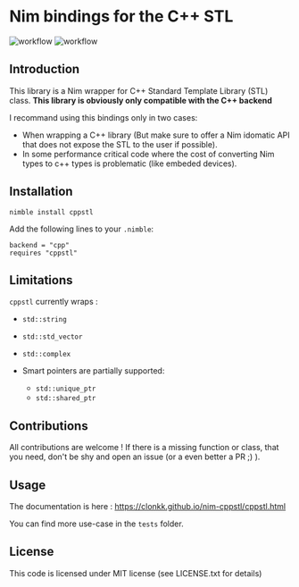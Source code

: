 # Nim bindings for the C++ STL

![workflow](https://github.com/SciNim/nimfftw3/actions/workflows/ci.yml/badge.svg)
![workflow](https://github.com/SciNim/nimfftw3/actions/workflows/docs.yml/badge.svg)

## Introduction

This library is a Nim wrapper for C++ Standard Template Library (STL) class. 
**This library is obviously only compatible with the C++ backend**

I recommand using this bindings only in two cases:
* When wrapping a C++ library (But make sure to offer a Nim idomatic API that does not expose the STL to the user if possible).
* In some performance critical code where the cost of converting Nim types to c++ types is problematic (like embeded devices).


## Installation

``nimble install cppstl``

Add the following lines to your `.nimble`:
```
backend = "cpp"
requires "cppstl"
```

## Limitations

``cppstl`` currently wraps : 

* ``std::string``
* ``std::std_vector``
* ``std::complex``

* Smart pointers are partially supported:
  * ``std::unique_ptr``
  * ``std::shared_ptr``

## Contributions

All contributions are welcome ! 
If there is a missing function or class, that you need, don't be shy and open an issue (or a even better a PR ;) ). 

## Usage

The documentation is here : https://clonkk.github.io/nim-cppstl/cppstl.html

You can find more use-case in the ``tests`` folder.

## License

This code is licensed under MIT license (see LICENSE.txt for details)
